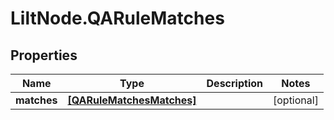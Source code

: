 # LiltNode.QARuleMatches

## Properties

Name | Type | Description | Notes
------------ | ------------- | ------------- | -------------
**matches** | [**[QARuleMatchesMatches]**](QARuleMatchesMatches.md) |  | [optional] 


